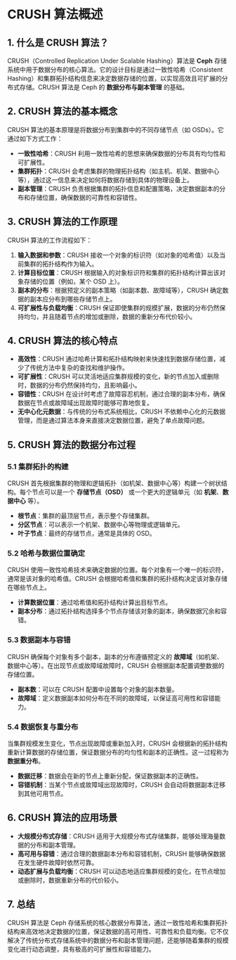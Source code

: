 # CRUSH 算法概述

## 1. 什么是 CRUSH 算法？

CRUSH（Controlled Replication Under Scalable Hashing）算法是 **Ceph** 存储系统中用于数据分布的核心算法。它的设计目标是通过一致性哈希（Consistent Hashing）和集群拓扑结构信息来决定数据存储的位置，以实现高效且可扩展的分布式存储。CRUSH 算法是 Ceph 的 **数据分布与副本管理** 的基础。

## 2. CRUSH 算法的基本概念

CRUSH 算法的基本原理是将数据分布到集群中的不同存储节点（如 OSDs）。它通过如下方式工作：

- **一致性哈希**：CRUSH 利用一致性哈希的思想来确保数据的分布具有均匀性和可扩展性。
- **集群拓扑**：CRUSH 会考虑集群的物理拓扑结构（如主机、机架、数据中心等），通过这一信息来决定如何将数据存储到具体的物理设备上。
- **副本管理**：CRUSH 负责根据集群的拓扑信息和配置策略，决定数据副本的分布和存储位置，确保数据的可靠性和容错性。

## 3. CRUSH 算法的工作原理

CRUSH 算法的工作流程如下：

1. **输入数据和参数**：CRUSH 接收一个对象的标识符（如对象的哈希值）以及当前集群的拓扑结构作为输入。
2. **计算目标位置**：CRUSH 根据输入的对象标识符和集群的拓扑结构计算出该对象存储的位置（例如，某个 OSD 上）。
3. **副本的分布**：根据预定义的副本策略（如副本数、故障域等），CRUSH 确定数据的副本应分布到哪些存储节点上。
4. **可扩展性与负载均衡**：CRUSH 保证即使集群的规模扩展，数据的分布仍然保持均匀，并且随着节点的增加或删除，数据的重新分布代价较小。

## 4. CRUSH 算法的核心特点

- **高效性**：CRUSH 通过哈希计算和拓扑结构映射来快速找到数据存储位置，减少了传统方法中复杂的查找和维护操作。
- **可扩展性**：CRUSH 可以灵活地适应集群规模的变化，新的节点加入或删除时，数据的分布仍然保持均匀，且影响最小。
- **容错性**：CRUSH 在设计时考虑了故障容忍机制，通过合理的副本分布，确保数据在节点或故障域出现故障时能够可靠地恢复。
- **无中心化元数据**：与传统的分布式系统相比，CRUSH 不依赖中心化的元数据管理，而是通过算法本身来直接决定数据位置，避免了单点故障问题。

## 5. CRUSH 算法的数据分布过程

### 5.1 集群拓扑的构建

CRUSH 首先根据集群的物理和逻辑拓扑（如机架、数据中心等）构建一个树状结构。每个节点可以是一个 **存储节点（OSD）** 或一个更大的逻辑单元（如 **机架**、**数据中心** 等）。

- **根节点**：集群的最顶层节点，表示整个存储集群。
- **分区节点**：可以表示一个机架、数据中心等物理或逻辑单元。
- **叶子节点**：最终的存储节点，通常是具体的 OSD。

### 5.2 哈希与数据位置确定

CRUSH 使用一致性哈希技术来确定数据的位置。每个对象有一个唯一的标识符，通常是该对象的哈希值。CRUSH 会根据哈希值和集群的拓扑结构决定该对象存储在哪些节点上。

- **计算数据位置**：通过哈希值和拓扑结构计算出目标节点。
- **副本分布**：通过拓扑结构选择多个节点存储该对象的副本，确保数据冗余和容错。

### 5.3 数据副本与容错

CRUSH 确保每个对象有多个副本，副本的分布遵循预定义的 **故障域**（如机架、数据中心等）。在出现节点或故障域故障时，CRUSH 会根据副本配置调整数据的存储位置。

- **副本数**：可以在 CRUSH 配置中设置每个对象的副本数量。
- **故障域**：定义数据副本如何分布在不同的故障域，以保证高可用性和容错能力。

### 5.4 数据恢复与重分布

当集群规模发生变化，节点出现故障或重新加入时，CRUSH 会根据新的拓扑结构重新计算数据的存储位置，保证数据分布的均匀性和副本的正确性。这一过程称为 **数据重分布**。

- **数据迁移**：数据会在新的节点上重新分配，保证数据副本的正确性。
- **容错机制**：当某个节点或故障域出现故障时，CRUSH 会自动将数据副本迁移到其他可用节点。

## 6. CRUSH 算法的应用场景

- **大规模分布式存储**：CRUSH 适用于大规模分布式存储集群，能够处理海量数据的分布和副本管理。
- **高可用与容错**：通过合理的数据副本分布和容错机制，CRUSH 能够确保数据在发生硬件故障时依然可靠。
- **动态扩展与负载均衡**：CRUSH 可以动态地适应集群规模的变化，在节点增加或删除时，数据重新分布的代价较小。

## 7. 总结

CRUSH 算法是 Ceph 存储系统的核心数据分布算法，通过一致性哈希和集群拓扑结构来高效地决定数据的位置，保证数据的高可用性、可靠性和负载均衡。它不仅解决了传统分布式存储系统中的数据分布和副本管理问题，还能够随着集群的规模变化进行动态调整，具有极高的可扩展性和容错能力。
